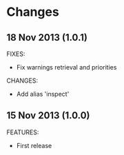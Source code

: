 Changes
==
18 Nov 2013 (1.0.1)
--

FIXES:
* Fix warnings retrieval and priorities

CHANGES:
* Add alias 'inspect'

15 Nov 2013 (1.0.0)
--

FEATURES:
* First release